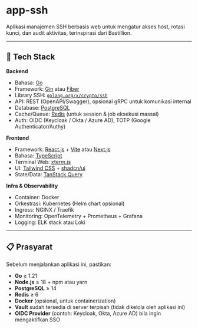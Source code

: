 # app-ssh

Aplikasi manajemen SSH berbasis web untuk mengatur akses host, rotasi kunci, dan audit aktivitas, terinspirasi dari Bastillion.

---

## 🚀 Tech Stack

**Backend**
- Bahasa: [Go](https://go.dev/)  
- Framework: [Gin](https://gin-gonic.com/) atau [Fiber](https://gofiber.io/)  
- Library SSH: [`golang.org/x/crypto/ssh`](https://pkg.go.dev/golang.org/x/crypto/ssh)  
- API: REST (OpenAPI/Swagger), opsional gRPC untuk komunikasi internal  
- Database: [PostgreSQL](https://www.postgresql.org/)  
- Cache/Queue: [Redis](https://redis.io/) (untuk session & job eksekusi massal)  
- Auth: OIDC (Keycloak / Okta / Azure AD), TOTP (Google Authenticator/Authy)  

**Frontend**
- Framework: [React.js](https://react.dev/) + [Vite](https://vitejs.dev/) atau [Next.js](https://nextjs.org/)  
- Bahasa: [TypeScript](https://www.typescriptlang.org/)  
- Terminal Web: [xterm.js](https://xtermjs.org/)  
- UI: [Tailwind CSS](https://tailwindcss.com/) + [shadcn/ui](https://ui.shadcn.com/)  
- State/Data: [TanStack Query](https://tanstack.com/query)  

**Infra & Observability**
- Container: Docker  
- Orkestrasi: Kubernetes (Helm chart opsional)  
- Ingress: NGINX / Traefik  
- Monitoring: OpenTelemetry + Prometheus + Grafana  
- Logging: ELK stack atau Loki  

---

## 📋 Prasyarat

Sebelum menjalankan aplikasi ini, pastikan:

- **Go** ≥ 1.21  
- **Node.js** ≥ 18 + npm atau yarn  
- **PostgreSQL** ≥ 14  
- **Redis** ≥ 6  
- **Docker** (opsional, untuk containerization)  
- **Vault** sudah tersedia di server terpisah (tidak dikelola oleh aplikasi ini)  
- **OIDC Provider** (contoh: Keycloak, Okta, Azure AD) bila ingin mengaktifkan SSO  
